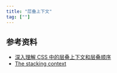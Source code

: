```yaml
---
title: "层叠上下文"
tag: [""]
---
```


## 参考资料

- [深入理解 CSS 中的层叠上下文和层叠顺序](https://www.zhangxinxu.com/wordpress/2016/01/understand-css-stacking-context-order-z-index/)
- [The stacking context](https://developer.mozilla.org/en-US/docs/Web/CSS/CSS_Positioning/Understanding_z_index/Adding_z-index)
